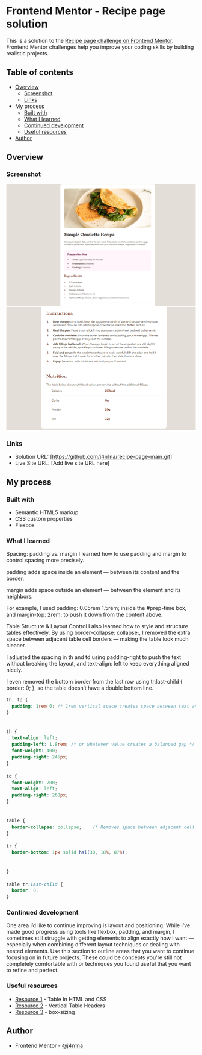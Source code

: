 # Frontend Mentor - Recipe page solution

This is a solution to the [Recipe page challenge on Frontend Mentor](https://www.frontendmentor.io/challenges/recipe-page-KiTsR8QQKm). Frontend Mentor challenges help you improve your coding skills by building realistic projects. 

## Table of contents

- [Overview](#overview)
  - [Screenshot](#screenshot)
  - [Links](#links)
- [My process](#my-process)
  - [Built with](#built-with)
  - [What I learned](#what-i-learned)
  - [Continued development](#continued-development)
  - [Useful resources](#useful-resources)
- [Author](#author)

## Overview

### Screenshot

![](./assets/images/Screenshot%20recipe-page-main.png)
![](./assets/images/Screenshot%20recipe-page-main%20(2).png)

### Links

- Solution URL: [https://github.com/j4n1na/recipe-page-main.git]
- Live Site URL: [Add live site URL here]

## My process

### Built with

- Semantic HTML5 markup
- CSS custom properties
- Flexbox


### What I learned

Spacing: padding vs. margin
I learned how to use padding and margin to control spacing more precisely.

padding adds space inside an element — between its content and the border.

margin adds space outside an element — between the element and its neighbors.

For example, I used padding: 0.05rem 1.5rem; inside the #prep-time box, and margin-top: 2rem; to push it down from the content above. 


Table Structure & Layout Control
I also learned how to style and structure tables effectively.
By using border-collapse: collapse;, I removed the extra space between adjacent table cell borders — making the table look much cleaner.

I adjusted the spacing in th and td using padding-right to push the text without breaking the layout, and text-align: left to keep everything aligned nicely.

I even removed the bottom border from the last row using tr:last-child { border: 0; }, so the table doesn’t have a double bottom line.


```css
th, td {
  padding: 1rem 0; /* 1rem vertical space creates space between text and border */
}


th {
  text-align: left;
  padding-left: 1.8rem; /* or whatever value creates a balanced gap */
  font-weight: 400;
  padding-right: 245px;
}

td {
  font-weight: 700;
  text-align: left;
  padding-right: 260px;
}


table {
  border-collapse: collapse;    /* Removes space between adjacent cell borders by merging them into a single border */
}

tr {
  border-bottom: 1px solid hsl(30, 18%, 87%);
  
   
}

table tr:last-child {
  border: 0;
}
```


### Continued development

One area I’d like to continue improving is layout and positioning. While I’ve made good progress using tools like flexbox, padding, and margin, I sometimes still struggle with getting elements to align exactly how I want — especially when combining different layout techniques or dealing with nested elements.
Use this section to outline areas that you want to continue focusing on in future projects. These could be concepts you're still not completely comfortable with or techniques you found useful that you want to refine and perfect.

### Useful resources
- [Resource 1](https://www.youtube.com/watch?v=dK27jWKtJxs) - Table In HTML and CSS
- [Resource 2](https://www.geekster.in/articles/table-headers-html/#:~:text=In%20HTML%2C%20table%20headers%20are,bold%20and%20centered%20by%20default.) - Vertical Table Headers
- [Resource 3](https://developer.mozilla.org/en-US/docs/Web/CSS/box-sizing) - box-sizing


## Author

- Frontend Mentor - [@j4n1na](https://www.frontendmentor.io/profile/j4n1na)





